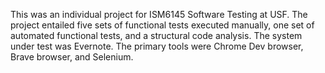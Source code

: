 This was an individual project for ISM6145 Software Testing at USF. The project entailed five sets of functional tests executed manually, one set of automated functional tests, and a structural code analysis. The system under test was Evernote. The primary tools were Chrome Dev browser, Brave browser, and Selenium.
